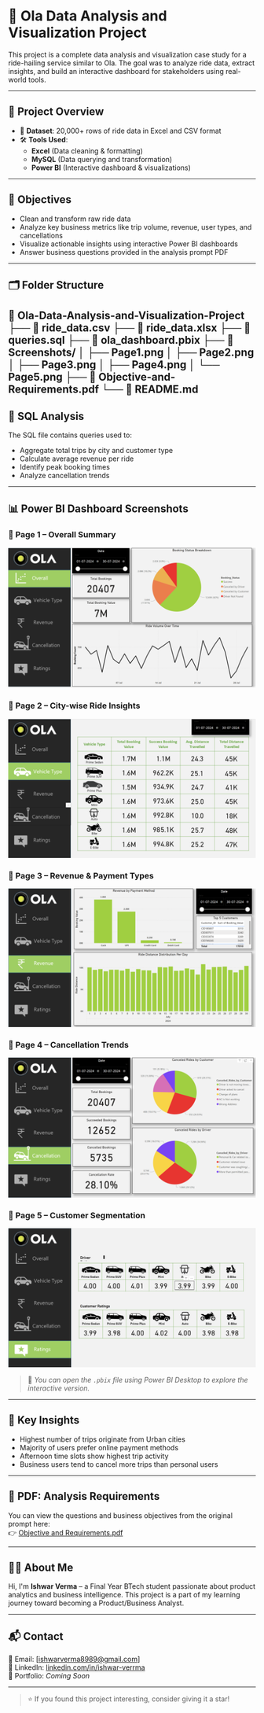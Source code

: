 # 🚖 Ola Data Analysis and Visualization Project

This project is a complete data analysis and visualization case study for a ride-hailing service similar to Ola. The goal was to analyze ride data, extract insights, and build an interactive dashboard for stakeholders using real-world tools.

---

## 📁 Project Overview

- 🔢 **Dataset**: 20,000+ rows of ride data in Excel and CSV format
- 🛠️ **Tools Used**:  
  - **Excel** (Data cleaning & formatting)  
  - **MySQL** (Data querying and transformation)  
  - **Power BI** (Interactive dashboard & visualizations)  

---

## 🎯 Objectives

- Clean and transform raw ride data
- Analyze key business metrics like trip volume, revenue, user types, and cancellations
- Visualize actionable insights using interactive Power BI dashboards
- Answer business questions provided in the analysis prompt PDF

---

## 🗂️ Folder Structure

📁 Ola-Data-Analysis-and-Visualization-Project
├── 📄 ride_data.csv
├── 📄 ride_data.xlsx
├── 📄 queries.sql
├── 📄 ola_dashboard.pbix
├── 📁 Screenshots/
│ ├── Page1.png
│ ├── Page2.png
│ ├── Page3.png
│ ├── Page4.png
│ └── Page5.png
├── 📄 Objective-and-Requirements.pdf
└── 📄 README.md
---

## 🧮 SQL Analysis

The SQL file contains queries used to:
- Aggregate total trips by city and customer type
- Calculate average revenue per ride
- Identify peak booking times
- Analyze cancellation trends

---

## 📊 Power BI Dashboard Screenshots

### 🔹 Page 1 – Overall Summary
![Page 1](Screenshots/Page1.png)

### 🔹 Page 2 – City-wise Ride Insights
![Page 2](Screenshots/Page2.png)

### 🔹 Page 3 – Revenue & Payment Types
![Page 3](Screenshots/Page3.png)

### 🔹 Page 4 – Cancellation Trends
![Page 4](Screenshots/Page4.png)

### 🔹 Page 5 – Customer Segmentation
![Page 5](Screenshots/Page5.png)

> 📝 *You can open the `.pbix` file using Power BI Desktop to explore the interactive version.*

---

## 📌 Key Insights

- Highest number of trips originate from Urban cities
- Majority of users prefer online payment methods
- Afternoon time slots show highest trip activity
- Business users tend to cancel more trips than personal users

---

## 📄 PDF: Analysis Requirements

You can view the questions and business objectives from the original prompt here:  
👉 [Objective and Requirements.pdf](/Objective-and-Requirements.pdf)

---

## 🙋‍♂️ About Me

Hi, I'm **Ishwar Verma** – a Final Year BTech student passionate about product analytics and business intelligence. This project is a part of my learning journey toward becoming a Product/Business Analyst.


---

## 📬 Contact

📧 Email: [ishwarverma8989@gmail.com]  
🔗 LinkedIn: [linkedin.com/in/ishwar-verrma](www.linkedin.com/in/ishwar-verrma)  
📂 Portfolio: *Coming Soon*

---

> ⭐ If you found this project interesting, consider giving it a star!
